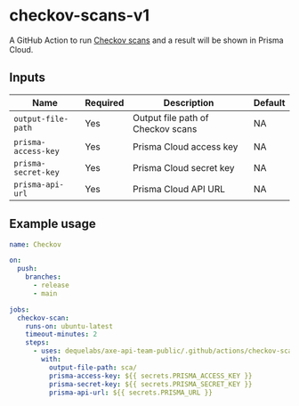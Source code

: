 # checkov-scans-v1

A GitHub Action to run [Checkov scans](https://github.com/bridgecrewio/checkov-action/tree/v12#readme) and a result will be shown in Prisma Cloud.

## Inputs

| Name                | Required | Description                       | Default |
| ------------------- | -------- | --------------------------------- | ------- |
| `output-file-path`  | Yes      | Output file path of Checkov scans | NA      |
| `prisma-access-key` | Yes      | Prisma Cloud access key           | NA      |
| `prisma-secret-key` | Yes      | Prisma Cloud secret key           | NA      |
| `prisma-api-url`    | Yes      | Prisma Cloud API URL              | NA      |

## Example usage

```yaml
name: Checkov

on:
  push:
    branches:
      - release
      - main

jobs:
  checkov-scan:
    runs-on: ubuntu-latest
    timeout-minutes: 2
    steps:
      - uses: dequelabs/axe-api-team-public/.github/actions/checkov-scans-v1@main
        with:
          output-file-path: sca/
          prisma-access-key: ${{ secrets.PRISMA_ACCESS_KEY }}
          prisma-secret-key: ${{ secrets.PRISMA_SECRET_KEY }}
          prisma-api-url: ${{ secrets.PRISMA_URL }}
```
